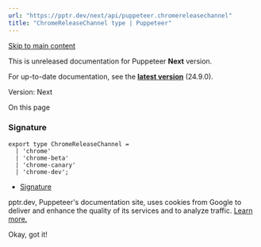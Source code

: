 ```yaml
---
url: "https://pptr.dev/next/api/puppeteer.chromereleasechannel"
title: "ChromeReleaseChannel type | Puppeteer"
---
```


[Skip to main content](https://pptr.dev/next/api/puppeteer.chromereleasechannel#__docusaurus_skipToContent_fallback)

This is unreleased documentation for Puppeteer **Next** version.

For up-to-date documentation, see the **[latest version](https://pptr.dev/api/puppeteer.chromereleasechannel)** (24.9.0).

Version: Next

On this page

### Signature [​](https://pptr.dev/next/api/puppeteer.chromereleasechannel\#signature "Direct link to Signature")

```codeBlockLines_RjmQ
export type ChromeReleaseChannel =
  | 'chrome'
  | 'chrome-beta'
  | 'chrome-canary'
  | 'chrome-dev';

```

- [Signature](https://pptr.dev/next/api/puppeteer.chromereleasechannel#signature)

pptr.dev, Puppeteer's documentation site, uses cookies from Google to deliver and enhance the quality of its services and to analyze traffic. [Learn more.](https://policies.google.com/technologies/cookies)

Okay, got it!
